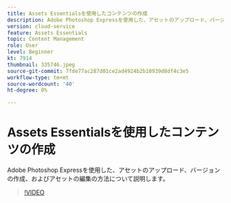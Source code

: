 ```yaml
---
title: Assets Essentialsを使用したコンテンツの作成
description: Adobe Photoshop Expressを使用した、アセットのアップロード、バージョンの作成、およびアセットの編集の方法について説明します。
version: cloud-service
feature: Assets Essentials
topic: Content Management
role: User
level: Beginner
kt: 7914
thumbnail: 335746.jpeg
source-git-commit: 7fde77ac287d01ce2ad4924b2b10939d8df4c3e5
workflow-type: tm+mt
source-wordcount: '40'
ht-degree: 0%

---
```


# Assets Essentialsを使用したコンテンツの作成

Adobe Photoshop Expressを使用した、アセットのアップロード、バージョンの作成、およびアセットの編集の方法について説明します。

>[!VIDEO](https://video.tv.adobe.com/v/335746/?quality=9&learn=on)
